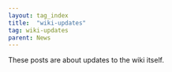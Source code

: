```yaml
---
layout: tag_index
title:  "wiki-updates"
tag: wiki-updates
parent: News
---
```


These posts are about updates to the wiki itself.